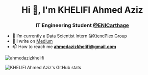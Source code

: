 <h1 align="center">Hi 👋, I'm KHELIFI Ahmed Aziz</h1>
<h3 align="center">IT Engineering Student <a href="http://www.enicarthage.rnu.tn">@ENICarthage</a></h3>
                           

- 🔭 I’m currently a Data Scientist Intern [@XtendPlex Group](https://www.xtendplex.com/)  
- 📝 I write on [Medium](https://ahmedazizkhelifi.medium.com)  
- 📫 How to reach me **ahmedazizkhelifi@gmail.com**
                           
<p align="left"> <img src="https://komarev.com/ghpvc/?username=ahmedazizkhelifi" alt="ahmedazizkhelifi" /> </p>
                
![KHELIFI Ahmed Aziz's GitHub stats](https://github-readme-stats.vercel.app/api?username=ahmedazizkhelifi&show_icons=true&theme=radical)
<!--
**AhmedAzizKhelifi/ahmedazizkhelifi** is a ✨ _special_ ✨ repository because its `README.md` (this file) appears on your GitHub profile.

Here are some ideas to get you started:


- 🌱 I’m currently learning ...
- 👯 I’m looking to collaborate on ...
- 🤔 I’m looking for help with ...
- 💬 Ask me about ...
- 📫 How to reach me: ...
- 😄 Pronouns: ...
- ⚡ Fun fact: ...
-->

